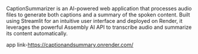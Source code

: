 CaptionSummarizer is an AI-powered web application that processes audio files to generate both captions and a summary of the spoken content. Built using Streamlit for an intuitive user interface and deployed on Render, it leverages the powerful Assembly AI API to transcribe audio and summarize its content automatically.

app link-https://captionandsummary.onrender.com/

